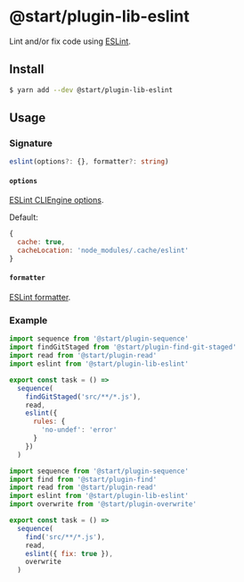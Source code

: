 # @start/plugin-lib-eslint

Lint and/or fix code using [ESLint](https://eslint.org/).

## Install

```sh
$ yarn add --dev @start/plugin-lib-eslint
```

## Usage

### Signature

```ts
eslint(options?: {}, formatter?: string)
```

#### `options`

[ESLint CLIEngine options](https://eslint.org/docs/developer-guide/nodejs-api#cliengine).

Default:

```js
{
  cache: true,
  cacheLocation: 'node_modules/.cache/eslint'
}
```

#### `formatter`

[ESLint formatter](https://eslint.org/docs/developer-guide/nodejs-api#clienginegetformatter).

### Example

```js
import sequence from '@start/plugin-sequence'
import findGitStaged from '@start/plugin-find-git-staged'
import read from '@start/plugin-read'
import eslint from '@start/plugin-lib-eslint'

export const task = () =>
  sequence(
    findGitStaged('src/**/*.js'),
    read,
    eslint({
      rules: {
        'no-undef': 'error'
      }
    })
  )
```

```js
import sequence from '@start/plugin-sequence'
import find from '@start/plugin-find'
import read from '@start/plugin-read'
import eslint from '@start/plugin-lib-eslint'
import overwrite from '@start/plugin-overwrite'

export const task = () =>
  sequence(
    find('src/**/*.js'),
    read,
    eslint({ fix: true }),
    overwrite
  )
```
